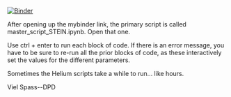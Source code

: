 [![Binder](https://mybinder.org/badge_logo.svg)](https://mybinder.org/v2/gh/donovand95/STEIN_master.git/master)

After opening up the mybinder link, the primary script is called master_script_STEIN.ipynb. Open that one.

Use ctrl + enter to run each block of code. If there is an error message, you have to be sure to re-run all the prior blocks of code, as these interactively set the values for the different parameters.

Sometimes the Helium scripts take a while to run... like hours.

Viel Spass--DPD
